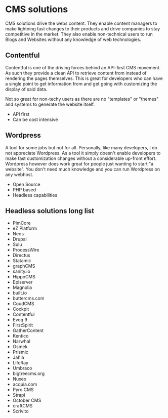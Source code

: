# CMS solutions

CMS solutions drive the webs content. They enable content managers to make lightning fast changes to their products and drive companies to stay competitive in the market. They also enable non-technical users to run Blogs and Websites without any knowledge of web technologies.

## Contentful

Contentful is one of the driving forces behind an API-first CMS movement. As such they provide a clean API to retrieve content from instead of rendering the pages themselves. This is great for developers who can have a single point to get information from and get going with customizing the display of said data.

Not so great for non-techy users as there are no "templates" or "themes" and systems to generate the website itself.

- API first
- Can be cost intensive

## Wordpress

A tool for some jobs but not for all. Personally, like many developers, I do not appreciate Wordpress. As a tool it simply doesn't enable developers to make fast customization changes without a considerable up-front effort. Wordpress however does work great for people just wanting to start "a website". You don't need much knowledge and you can run Wordpress on any webhost.

- Open Source
- PHP based
- Headless capabilities

## Headless solutions long list

- PimCore
- eZ Platform
- Neos
- Drupal
- Sulu
- ProcessWire
- Directus
- Statamic
- graphCMS
- sanity.io
- HippoCMS
- Episerver
- Magnolia
- built.io
- buttercms.com
- CoudCMS
- Cockpit
- Contentful
- Evoq 9
- FirstSpirit
- GatherContent
- Kentico
- Narwhal
- Osmek
- Prismic
- Jahia
- LifeRay
- Umbraco
- bigtreecms.org
- Nuxeo
- acquia.com
- Pyro CMS
- Strapi
- October CMS
- craftCMS
- Scrivito
